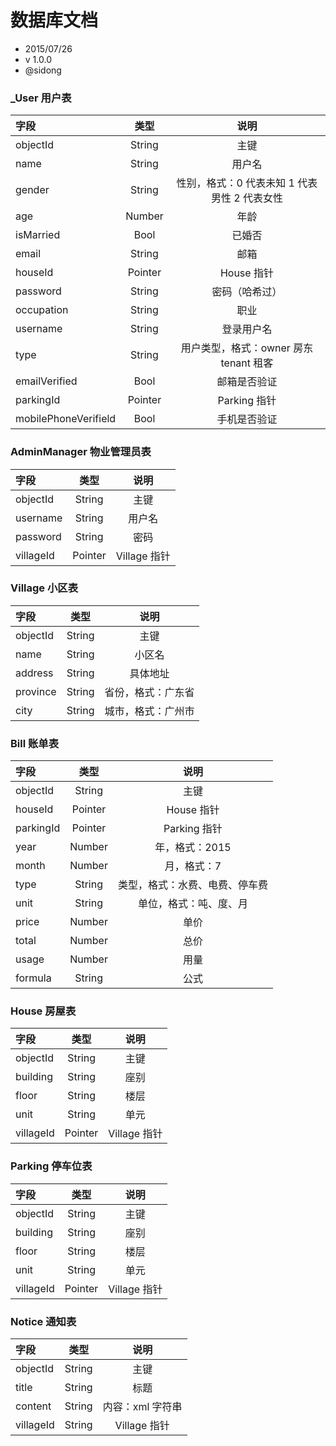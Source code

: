 # 数据库文档

* 2015/07/26
* v 1.0.0
* @sidong

### _User 用户表

字段 | 类型 | 说明
:----------- | :-----------: | :----------:
objectId | String | 主键
name | String | 用户名
gender | String | 性别，格式：0 代表未知 1 代表男性 2 代表女性
age | Number | 年龄 
isMarried | Bool | 已婚否
email | String | 邮箱
houseId | Pointer | House 指针
password | String | 密码（哈希过）
occupation | String | 职业
username | String | 登录用户名
type | String | 用户类型，格式：owner 房东 tenant 租客
emailVerified | Bool | 邮箱是否验证
parkingId | Pointer | Parking 指针
mobilePhoneVerifield | Bool | 手机是否验证

### AdminManager 物业管理员表

字段 | 类型 | 说明
:----------- | :-----------: | :----------:
objectId | String | 主键
username | String | 用户名
password | String | 密码
villageId | Pointer | Village 指针

### Village 小区表

字段 | 类型 | 说明
:----------- | :-----------: | :----------:
objectId | String | 主键
name | String | 小区名
address | String | 具体地址
province | String | 省份，格式：广东省
city | String | 城市，格式：广州市

### Bill 账单表

字段 | 类型 | 说明
:----------- | :-----------: | :----------:
objectId | String | 主键
houseId | Pointer | House 指针
parkingId | Pointer | Parking 指针
year | Number | 年，格式：2015
month | Number | 月，格式：7
type | String | 类型，格式：水费、电费、停车费
unit | String | 单位，格式：吨、度、月
price | Number | 单价
total | Number | 总价
usage | Number | 用量
formula | String | 公式

### House 房屋表

字段 | 类型 | 说明
:----------- | :-----------: | :----------:
objectId | String | 主键
building | String | 座别
floor | String | 楼层
unit | String | 单元
villageId | Pointer | Village 指针

### Parking 停车位表

字段 | 类型 | 说明
:----------- | :-----------: | :----------:
objectId | String | 主键
building | String | 座别
floor | String | 楼层
unit | String | 单元
villageId | Pointer | Village 指针

### Notice 通知表

字段 | 类型 | 说明
:----------- | :-----------: | :----------:
objectId | String | 主键
title | String | 标题
content | String | 内容：xml 字符串
villageId | String | Village 指针
